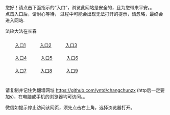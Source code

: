 您好！请点击下面指示的“入口”，浏览此网站是安全的，且为您带来平安。。 <br/>
点击入口后，请耐心等待， 过程中可能会出现无法打开的提示，请忽略，最终会进入网站. </br>

法轮大法在长春<br/>
<div style="padding:10px"><a style="margin:20px" target="_blank" href="https://d3u2u34i6wtc7z.cloudfront.net/2Qpsp?ypmmra" id="ccLink1" rel="nofollow">入口1</a> <a target="_blank" style="margin:20px" href="https://d3sltmeh1c0hn4.cloudfront.net/2Qpsp?sxwhhbbc" id="ccLink2" rel="nofollow">入口2</a> <a style="margin:20px" target="_blank" href="https://dd7wsgbphep3u.cloudfront.net/2Qpsp?ucgawihu" id="ccLink3" rel="nofollow">入口3</a></div>

<div style="padding:10px" ><a style="margin:20px" target="_blank" href="https://d3u2u34i6wtc7z.cloudfront.net/2Qpsp?ypmmra" id="ccLink4" rel="nofollow">入口4</a> <a style="margin:20px" href="https://d3sltmeh1c0hn4.cloudfront.net/2Qpsp?sxwhhbbc" target="_blank" id="ccLink5" rel="nofollow">入口5</a> <a style="margin:20px" href="https://dd7wsgbphep3u.cloudfront.net/2Qpsp?ucgawihu" target="_blank" id="ccLink6" rel="nofollow">入口6</a></div>

<div style="padding:10px"><a style="margin:20px" target="_blank" href="https://d3u2u34i6wtc7z.cloudfront.net/2Qpsp?ypmmra" id="ccLink7" rel="nofollow">入口7</a> <a style="margin:20px" href="https://d3sltmeh1c0hn4.cloudfront.net/2Qpsp?sxwhhbbc" target="_blank" id="ccLink8" rel="nofollow">入口8</a> <a style="margin:20px" target="_blank" href="https://dd7wsgbphep3u.cloudfront.net/2Qpsp?ucgawihu" id="ccLink9" rel="nofollow">入口9</a></div>

<br/>



请复制并记住免翻墙网址 https://github.com/yntd/changchunzx (http后一定要加s)，在电脑或手机的浏览器均可访问。。<br/>

微信如提示停止访问该网页，须先点击右上角，选择浏览器打开。
